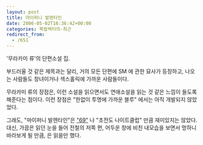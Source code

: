 ```yaml
---
layout: post
title: 마이퍼니 발렌타인
date: 2006-05-02T16:36:42+00:00
categories: 북컬렉터의-최근
redirect_from:
  - /651
---
```


'무라카미 류'의 단편소설 집.

부드러울 것 같은 제목과는 달리, 거의 모든 단편에 SM 에 관한 묘사가 등장하고, 나오는 사람들도 창녀이거나 섹스홀릭에 가까운 사람들이다.

무라카미 류의 장점은, 이런 소설을 읽으면서도 연애소설을 읽는 것 같은 느낌이 들도록 해준다는 점이다. 이런 장점은 "한없이 투명에 가까운 블루" 에서는 아직 개발되지 않았었다.

그래도, "마이퍼니 발렌타인"은 <a href="http://jinto.pe.kr/437">"69"</a> 나 "초전도 나이트클럽" 만큼 재미있지는 않았다. 대신, 가끔은 읽던 눈을 들어 전철의 저쪽 편, 어두운 창에 비친 내모습을 보면서 멍하니 바라보게 될 만큼, 은 읽을만 했다.
<div id=comments>
</div>
